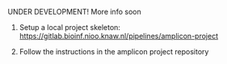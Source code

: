 UNDER DEVELOPMENT! More info soon

1. Setup a local project skeleton: https://gitlab.bioinf.nioo.knaw.nl/pipelines/amplicon-project

1. Follow the instructions in the amplicon project repository

